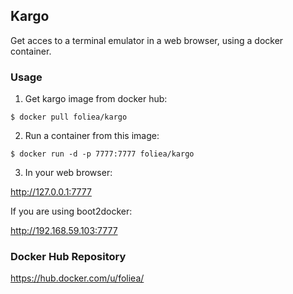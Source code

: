 ## Kargo

Get acces to a terminal emulator in a web browser, using
a docker container.

### Usage

1. Get kargo image from docker hub:

  `$ docker pull foliea/kargo`

2. Run a container from this image:

  `$ docker run -d -p 7777:7777 foliea/kargo`

3. In your web browser:

  http://127.0.0.1:7777

  If you are using boot2docker:

  http://192.168.59.103:7777

### Docker Hub Repository

https://hub.docker.com/u/foliea/
